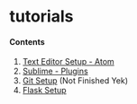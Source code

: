 # tutorials

#### Contents
1. [Text Editor Setup - Atom](https://github.com/SI539/tutorials/tree/master/atom)
2. [Sublime - Plugins](https://github.com/SI539/tutorials/tree/master/sublime)
3. [Git Setup](https://github.com/SI539/tutorials/tree/master/git) (Not Finished Yek)
4. [Flask Setup](./flask)